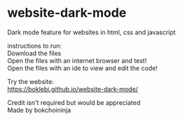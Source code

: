 # website-dark-mode
Dark mode feature for websites in html, css and javascript

instructions to run:  
  Download the files  
  Open the files with an internet browser and test!  
  Open the files with an ide to view and edit the code!  

Try the website:  
https://boklebi.github.io/website-dark-mode/  

Credit isn't required but would be appreciated  
Made by bokchoininja  
